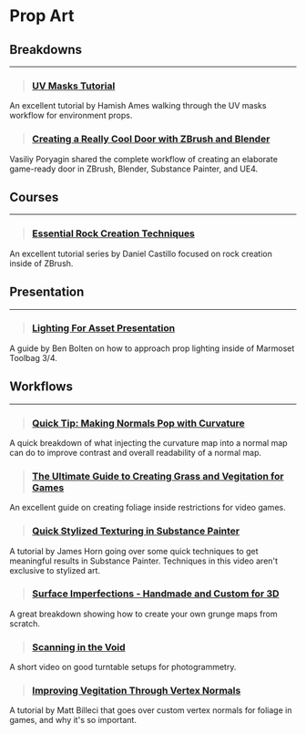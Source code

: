 # Prop Art

## Breakdowns
___

> ### [UV Masks Tutorial](https://www.artstation.com/marketplace/p/p3Mn/uv-masks-tutorial-barricade-bus-asset?utm_source=artstation&utm_medium=referral&utm_campaign=homepage&utm_term=marketplace)
An excellent tutorial by Hamish Ames walking through the UV masks workflow for environment props.
<!-- -->


> ### [Creating a Really Cool Door with ZBrush and Blender](https://80.lv/articles/creating-a-game-asset-in-zbrush-and-blender/?s=09)
Vasiliy Poryagin shared the complete workflow of creating an elaborate game-ready door in ZBrush, Blender, Substance Painter, and UE4.
<!-- -->


## Courses
___

> ### [Essential Rock Creation Techniques](https://www.artstation.com/marketplace/p/poko/essential-rock-creation-techniques-daniel-castillo?utm_source=artstation&utm_medium=referral&utm_campaign=homepage&utm_term=marketplace)
An excellent tutorial series by Daniel Castillo focused on rock creation inside of ZBrush.
<!-- -->


## Presentation
___

> ### [Lighting For Asset Presentation](https://www.artstation.com/benbolton/blog/YPL3/lighting-for-asset-presentation)
A guide by Ben Bolten on how to approach prop lighting inside of Marmoset Toolbag 3/4.
<!-- -->


## Workflows
___

> ### [Quick Tip: Making Normals Pop with Curvature](https://twitter.com/damjanmx/status/1309539929572225024?s=19)
A quick breakdown of what injecting the curvature map into a normal map can do to improve contrast and overall readability of a normal map.
<!-- -->


> ### [The Ultimate Guide to Creating Grass and Vegitation for Games](https://www.youtube.com/watch?v=ek9kK6zmMf8)
An excellent guide on creating foliage inside restrictions for video games.
<!-- -->


> ### [Quick Stylized Texturing in Substance Painter](https://www.youtube.com/watch?v=Oc2gcNVQmDw)
A tutorial by James Horn going over some quick techniques to get meaningful results in Substance Painter. Techniques in this video aren't exclusive to stylized art.
<!-- -->


> ### [Surface Imperfections - Handmade and Custom for 3D](https://www.youtube.com/watch?v=oWos9wUUlbg)
A great breakdown showing how to create your own grunge maps from scratch.
<!-- -->


> ### [Scanning in the Void](https://www.youtube.com/watch?v=Il6LVXqSlRg)
A short video on good turntable setups for photogrammetry.
<!-- -->


> ### [Improving Vegitation Through Vertex Normals](https://www.artstation.com/artwork/w6nQ96)
A tutorial by Matt Billeci that goes over custom vertex normals for foliage in games, and why it's so important.
<!-- -->

